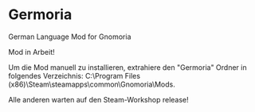 # Germoria
German Language Mod for Gnomoria

Mod in Arbeit!

Um die Mod manuell zu installieren, extrahiere den "Germoria" Ordner in folgendes Verzeichnis: C:\Program Files (x86)\Steam\steamapps\common\Gnomoria\Mods.

Alle anderen warten auf den Steam-Workshop release!
